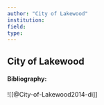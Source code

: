 ```yaml
---
author: "City of Lakewood"
institution:
field:
type:
---
```


## City of Lakewood
#### Bibliography:

![[@City-of-Lakewood2014-di]]